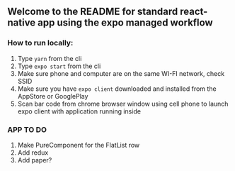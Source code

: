 ## Welcome to the README for standard react-native app using the expo managed workflow

### How to run locally:

1.  Type `yarn` from the cli
2.  Type `expo start` from the cli
3.  Make sure phone and computer are on the same WI-FI network, check SSID
4.  Make sure you have `expo client` downloaded and installed from the AppStore or GooglePlay
5.  Scan bar code from chrome browser window using cell phone to launch expo client with application running inside

### APP TO DO

1.  Make PureComponent for the FlatList row
2.  Add redux
3.  Add paper?